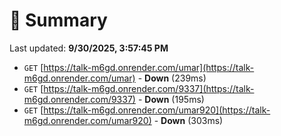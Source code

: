 # 📖 Summary
Last updated: **9/30/2025, 3:57:45 PM**

- `GET` [https://talk-m6gd.onrender.com/umar](https://talk-m6gd.onrender.com/umar) - **Down** (239ms)
- `GET` [https://talk-m6gd.onrender.com/9337](https://talk-m6gd.onrender.com/9337) - **Down** (195ms)
- `GET` [https://talk-m6gd.onrender.com/umar920](https://talk-m6gd.onrender.com/umar920) - **Down** (303ms)
